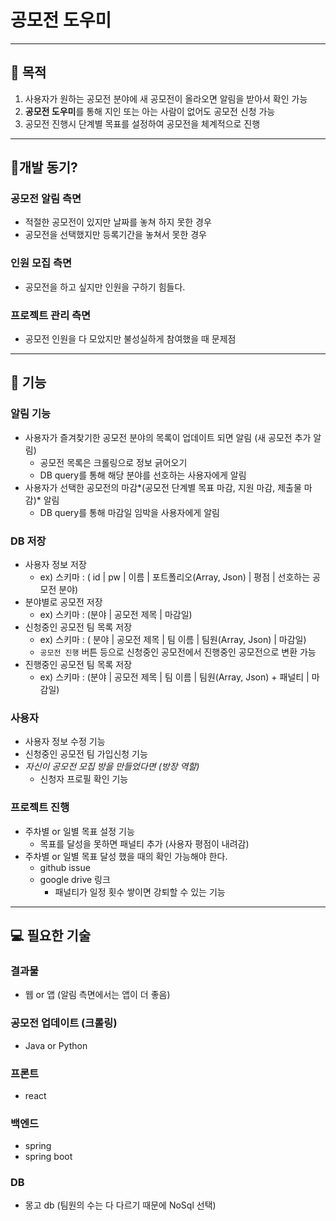 # 공모전 도우미
---

## 🎈 목적

1. 사용자가 원하는 공모전 분야에 새 공모전이 올라오면 알림을 받아서 확인 가능
2. **공모전 도우미**를 통해 지인 또는 아는 사람이 없어도 공모전 신청 가능
3. 공모전 진행시 단계별 목표를 설정하여 공모전을 체계적으로 진행

---

## 🎈개발 동기?

### 공모전 알림 측면

- 적절한 공모전이 있지만 날짜를 놓쳐 하지 못한 경우
- 공모전을 선택했지만 등록기간을 놓쳐서 못한 경우

### 인원 모집 측면

- 공모전을 하고 싶지만 인원을 구하기 힘들다.

### 프로젝트 관리 측면

- 공모전 인원을 다 모았지만 불성실하게 참여했을 때 문제점

---

## 🎈 기능

### 알림 기능

- 사용자가 즐겨찾기한 공모전 분야의 목록이 업데이트 되면 알림 (새 공모전 추가 알림)
    - 공모전 목록은 크롤링으로 정보 긁어오기
    - DB query를 통해 해당 분야를 선호하는 사용자에게 알림
- 사용자가 선택한 공모전의 마감*(공모전 단계별 목표 마감, 지원 마감, 제출물 마감)* 알림
    - DB query를 통해 마감일 임박을 사용자에게 알림

### DB 저장

- 사용자 정보 저장
    - ex) 스키마 : ( id | pw | 이름 | 포트폴리오(Array, Json) | 평점 | 선호하는 공모전 분야)
- 분야별로 공모전 저장
    - ex) 스키마 : (분야 | 공모전 제목 | 마감일)
- 신청중인 공모전 팀 목록 저장
    - ex) 스키마 : ( 분야 | 공모전 제목 | 팀 이름 | 팀원(Array, Json) | 마감일)
    - `공모전 진행` 버튼 등으로 신청중인 공모전에서 진행중인 공모전으로 변환 가능
- 진행중인 공모전 팀 목록 저장
    - ex) 스키마 : (분야 | 공모전 제목 | 팀 이름 | 팀원(Array, Json) + 패널티 | 마감일)

### 사용자

- 사용자 정보 수정 기능
- 신청중인 공모전 팀 가입신청 기능
- *자신이 공모전 모집 방을 만들었다면 (방장 역할)*
    - 신청자 프로필 확인 기능

### 프로젝트 진행

- 주차별 or 일별 목표 설정 기능
    - 목표를 달성을 못하면 패널티 추가 (사용자 평점이 내려감)
- 주차별 or 일별 목표 달성 했을 때의 확인 가능해야 한다.
    - github issue
    - google drive 링크
        - 패널티가 일정 횟수 쌓이면 강퇴할 수 있는 기능

---

## 💻 필요한 기술

### 결과물

- 웹 or 앱 (알림 측면에서는 앱이 더 좋음)

### 공모전 업데이트 (크롤링)

- Java or Python

### 프론트

- react

### 백엔드

- spring
- spring boot

### DB

- 몽고 db (팀원의 수는 다 다르기 때문에 NoSql 선택)